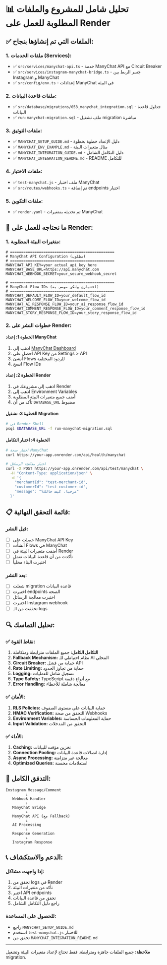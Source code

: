 # 📊 تحليل شامل للمشروع والملفات المطلوبة للعمل على Render

## ✅ **الملفات التي تم إنشاؤها بنجاح:**

### 1. **ملفات الخدمات (Services):**
- ✅ `src/services/manychat-api.ts` - خدمة ManyChat API مع Circuit Breaker
- ✅ `src/services/instagram-manychat-bridge.ts` - جسر الربط بين Instagram و ManyChat
- ✅ `src/config/env.ts` - إعدادات ManyChat في البيئة

### 2. **ملفات قاعدة البيانات:**
- ✅ `src/database/migrations/053_manychat_integration.sql` - جداول قاعدة البيانات
- ✅ `run-manychat-migration.sql` - ملف تشغيل migration مباشرة

### 3. **ملفات التوثيق:**
- ✅ `MANYCHAT_SETUP_GUIDE.md` - دليل الإعداد خطوة بخطوة
- ✅ `MANYCHAT_ENV_EXAMPLE.md` - مثال متغيرات البيئة
- ✅ `MANYCHAT_INTEGRATION_GUIDE.md` - دليل التكامل الشامل
- ✅ `MANYCHAT_INTEGRATION_README.md` - README للتكامل

### 4. **ملفات الاختبار:**
- ✅ `test-manychat.js` - ملف اختبار ManyChat
- ✅ `src/routes/webhooks.ts` - تم إضافة endpoints اختبار

### 5. **ملفات التكوين:**
- ✅ `render.yaml` - تم تحديثه بمتغيرات ManyChat

## 🔧 **ما نحتاجه للعمل على Render:**

### **1. متغيرات البيئة المطلوبة:**

```env
# ===============================================
# ManyChat API Configuration (مطلوب)
# ===============================================
MANYCHAT_API_KEY=your_actual_api_key_here
MANYCHAT_BASE_URL=https://api.manychat.com
MANYCHAT_WEBHOOK_SECRET=your_secure_webhook_secret

# ===============================================
# ManyChat Flow IDs (اختياري ولكن موصى به)
# ===============================================
MANYCHAT_DEFAULT_FLOW_ID=your_default_flow_id
MANYCHAT_WELCOME_FLOW_ID=your_welcome_flow_id
MANYCHAT_AI_RESPONSE_FLOW_ID=your_ai_response_flow_id
MANYCHAT_COMMENT_RESPONSE_FLOW_ID=your_comment_response_flow_id
MANYCHAT_STORY_RESPONSE_FLOW_ID=your_story_response_flow_id
```

### **2. خطوات النشر على Render:**

#### **الخطوة 1: إعداد ManyChat**
1. اذهب إلى [ManyChat Dashboard](https://app.manychat.com/)
2. احصل على API Key من Settings > API
3. أنشئ Flows للردود المختلفة
4. انسخ Flow IDs

#### **الخطوة 2: إعداد Render**
1. اذهب إلى مشروعك في Render
2. اذهب إلى Environment Variables
3. أضف جميع متغيرات البيئة المطلوبة
4. تأكد من أن `DATABASE_URL` مضبوط

#### **الخطوة 3: تشغيل Migration**
```bash
# في Render Shell
psql $DATABASE_URL -f run-manychat-migration.sql
```

#### **الخطوة 4: اختبار التكامل**
```bash
# اختبار صحة ManyChat
curl https://your-app.onrender.com/api/health/manychat

# اختبار معالجة الرسائل
curl -X POST https://your-app.onrender.com/api/test/manychat \
  -H "Content-Type: application/json" \
  -d '{
    "merchantId": "test-merchant-id",
    "customerId": "test-customer-id",
    "message": "مرحبا، كيف حالك؟"
  }'
```

## 📋 **قائمة التحقق النهائية:**

### **قبل النشر:**
- [ ] حصلت على ManyChat API Key
- [ ] أنشأت Flows في ManyChat
- [ ] أضفت متغيرات البيئة في Render
- [ ] تأكدت من أن قاعدة البيانات تعمل
- [ ] اختبرت البناء محلياً

### **بعد النشر:**
- [ ] شغلت migration قاعدة البيانات
- [ ] اختبرت endpoints الصحة
- [ ] اختبرت معالجة الرسائل
- [ ] اختبرت Instagram webhook
- [ ] تحققت من الـ logs

## 🔍 **تحليل التماسك:**

### **✅ نقاط القوة:**
1. **التكامل الكامل:** جميع الملفات مترابطة ومتكاملة
2. **Fallback Mechanism:** نظام احتياطي للـ AI المحلي
3. **Circuit Breaker:** حماية من فشل API
4. **Rate Limiting:** حماية من تجاوز الحدود
5. **Logging:** تسجيل شامل للعمليات
6. **Type Safety:** TypeScript مع أنواع دقيقة
7. **Error Handling:** معالجة شاملة للأخطاء

### **✅ الأمان:**
1. **RLS Policies:** حماية البيانات على مستوى الصفوف
2. **HMAC Verification:** التحقق من صحة Webhooks
3. **Environment Variables:** حماية المعلومات الحساسة
4. **Input Validation:** التحقق من المدخلات

### **✅ الأداء:**
1. **Caching:** تخزين مؤقت للبيانات
2. **Connection Pooling:** إدارة اتصالات قاعدة البيانات
3. **Async Processing:** معالجة غير متزامنة
4. **Optimized Queries:** استعلامات محسنة

## 🚀 **التدفق الكامل:**

```
Instagram Message/Comment
         ↓
   Webhook Handler
         ↓
   ManyChat Bridge
         ↓
   ManyChat API (مع Fallback)
         ↓
   AI Processing
         ↓
   Response Generation
         ↓
   Instagram Response
```

## 📞 **الدعم والاستكشاف:**

### **إذا واجهت مشاكل:**
1. تحقق من logs في Render
2. تأكد من متغيرات البيئة
3. اختبر API endpoints
4. تحقق من قاعدة البيانات
5. راجع دليل التكامل الشامل

### **للحصول على المساعدة:**
- راجع `MANYCHAT_SETUP_GUIDE.md`
- استخدم `test-manychat.js` للاختبار
- تحقق من `MANYCHAT_INTEGRATION_README.md`

---
**ملاحظة:** جميع الملفات جاهزة ومترابطة. فقط تحتاج لإعداد متغيرات البيئة وتشغيل migration.
